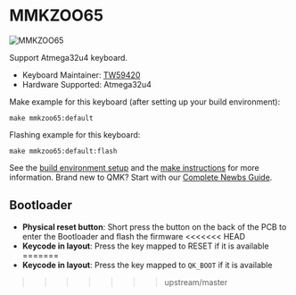 # MMKZOO65

![MMKZOO65](https://i.imgur.com/f84vVr4.jpg?1)

Support Atmega32u4 keyboard.

* Keyboard Maintainer: [TW59420](https://github.com/TW59420)
* Hardware Supported: Atmega32u4

Make example for this keyboard (after setting up your build environment):

    make mmkzoo65:default 

Flashing example for this keyboard:

    make mmkzoo65:default:flash

See the [build environment setup](https://docs.qmk.fm/#/getting_started_build_tools) and the [make instructions](https://docs.qmk.fm/#/getting_started_make_guide) for more information. Brand new to QMK? Start with our [Complete Newbs Guide](https://docs.qmk.fm/#/newbs).

## Bootloader
* **Physical reset button**: Short press the button on the back of the PCB to enter the Bootloader and flash the firmware
<<<<<<< HEAD
* **Keycode in layout**: Press the key mapped to RESET if it is available
=======
* **Keycode in layout**: Press the key mapped to `QK_BOOT` if it is available
>>>>>>> upstream/master
